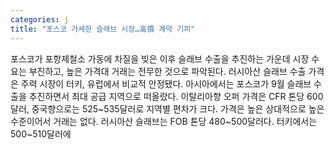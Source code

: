 ```yaml
---
categories: j
title: "포스코 가세한 슬래브 시장…高價 계약 기피"
---
```

포스코가 포항제철소 가동에 차질을 빚은 이후 슬래브 수출을 추진하는 가운데 시장 수요는 부진하고, 높은 가격대 거래는 전무한 것으로 파악된다. 러시아산 슬래브 수출 가격은 주력 시장이 터키, 유럽에서 비교적 안정됐다. 아시아에서는 포스코가 9월 슬래브 수출을 추진하면서 최대 공급 지역으로 떠올랐다. 이탈리아향 오퍼 가격은 CFR 톤당 600달러, 중국향으로는 525~535달러로 지역별 편차가 크다. 가격은 높은 상대적으로 높은 수준이어서 거래는 없다. 러시아산 슬래브는 FOB 톤당 480~500달러다. 터키에서는 500~510달러에